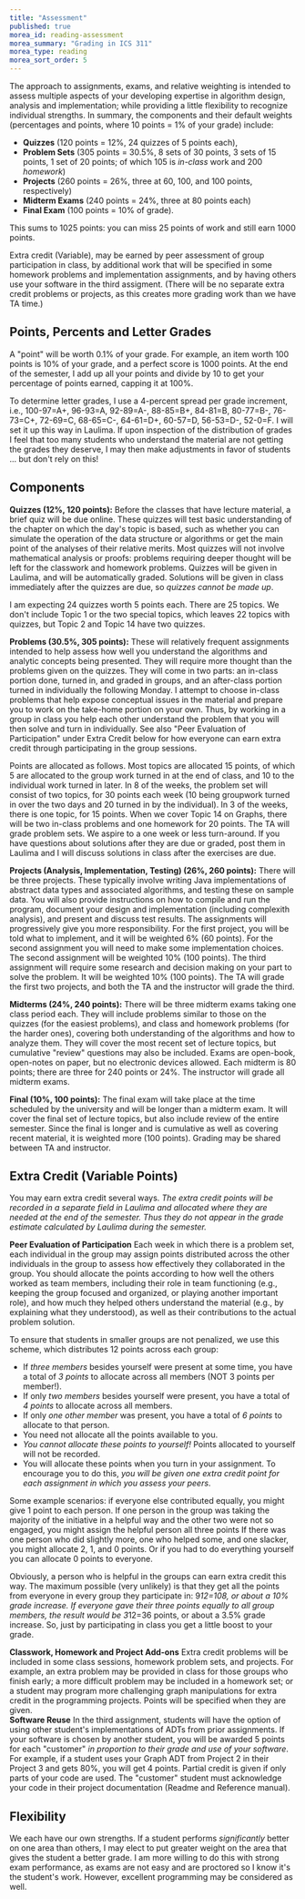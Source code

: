 ```yaml
---
title: "Assessment"
published: true
morea_id: reading-assessment
morea_summary: "Grading in ICS 311"
morea_type: reading
morea_sort_order: 5
---
```


The approach to assignments, exams, and relative weighting is intended to
assess multiple aspects of your developing expertise in algorithm design,
analysis and implementation; while providing a little flexibility to recognize
individual strengths. In summary, the components and their default weights
(percentages and points, where 10 points = 1% of your grade) include:

  * **Quizzes** (120 points = 12%, 24 quizzes of 5 points each),
  * **Problem Sets** (305 points = 30.5%, 8 sets of 30 points, 3 sets of 15 points, 1 set of 20 points; of which 105 is _in-class_ work and 200 _homework_)
  * **Projects** (260 points = 26%, three at 60, 100, and 100 points, respectively)
  * **Midterm Exams** (240 points = 24%, three at 80 points each)
  * **Final Exam** (100 points = 10% of grade). 

This sums to 1025 points: you can miss 25 points of work and still earn 1000
points.

Extra credit (Variable), may be earned by peer assessment of group
participation in class, by additional work that will be specified in some
homework problems and implementation assignments, and by having others use
your software in the third assigment. (There will be no separate extra credit
problems or projects, as this creates more grading work than we have TA time.)

## Points, Percents and Letter Grades

A "point" will be worth 0.1% of your grade. For example, an item worth 100
points is 10% of your grade, and a perfect score is 1000 points. At the end of
the semester, I add up all your points and divide by 10 to get your percentage
of points earned, capping it at 100%.

To determine letter grades, I use a 4-percent spread per grade increment,
i.e., 100-97=A+, 96-93=A, 92-89=A-, 88-85=B+, 84-81=B, 80-77=B-, 76-73=C+,
72-69=C, 68-65=C-, 64-61=D+, 60-57=D, 56-53=D-, 52-0=F. I will set it up this
way in Laulima. If upon inspection of the distribution of grades I feel that
too many students who understand the material are not getting the grades they
deserve, I may then make adjustments in favor of students ... but don't rely
on this!

## Components

**Quizzes (12%, 120 points):**
    Before the classes that have lecture material, a brief quiz will be due online. These quizzes will test basic understanding of the chapter on which the day's topic is based, such as whether you can simulate the operation of the data structure or algorithms or get the main point of the analyses of their relative merits. Most quizzes will not involve mathematical analysis or proofs: problems requiring deeper thought will be left for the classwork and homework problems. Quizzes will be given in Laulima, and will be automatically graded. Solutions will be given in class immediately after the quizzes are due, so _quizzes cannot be made up_.  
  
I am expecting 24 quizzes worth 5 points each. There are 25 topics. We don't
include Topic 1 or the two special topics, which leaves 22 topics with
quizzes, but Topic 2 and Topic 14 have two quizzes.

  
**Problems (30.5%, 305 points):**
    These will relatively frequent assignments intended to help assess how well you understand the algorithms and analytic concepts being presented. They will require more thought than the problems given on the quizzes. They will come in two parts: an in-class portion done, turned in, and graded in groups, and an after-class portion turned in individually the following Monday. I attempt to choose in-class problems that help expose conceptual issues in the material and prepare you to work on the take-home portion on your own. Thus, by working in a group in class you help each other understand the problem that you will then solve and turn in individually. See also "Peer Evaluation of Participation" under Extra Credit below for how everyone can earn extra credit through participating in the group sessions.   
  
Points are allocated as follows. Most topics are allocated 15 points, of which
5 are allocated to the group work turned in at the end of class, and 10 to the
individual work turned in later. In 8 of the weeks, the problem set will
consist of two topics, for 30 points each week (10 being groupwork turned in
over the two days and 20 turned in by the individual). In 3 of the weeks,
there is one topic, for 15 points. When we cover Topic 14 on Graphs, there
will be two in-class problems and one homework for 20 points. The TA will
grade problem sets. We aspire to a one week or less turn-around. If you have
questions about solutions after they are due or graded, post them in Laulima
and I will discuss solutions in class after the exercises are due.

  
**Projects (Analysis, Implementation, Testing) (26%, 260 points):**
    There will be three projects. These typically involve writing Java implementations of abstract data types and associated algorithms, and testing these on sample data. You will also provide instructions on how to compile and run the program, document your design and implementation (including complexith analysis), and present and discuss test results. The assignments will progressively give you more responsibility. For the first project, you will be told what to implement, and it will be weighted 6% (60 points). For the second assignment you will need to make some implementation choices. The second assignment will be weighted 10% (100 points). The third assignment will require some research and decision making on your part to solve the problem. It will be weighted 10% (100 points). The TA will grade the first two projects, and both the TA and the instructor will grade the third.
  
**Midterms (24%, 240 points):**
    There will be three midterm exams taking one class period each. They will include problems similar to those on the quizzes (for the easiest problems), and class and homework problems (for the harder ones), covering both understanding of the algorithms and how to analyze them. They will cover the most recent set of lecture topics, but cumulative "review" questions may also be included. Exams are open-book, open-notes on paper, but no electronic devices allowed. Each midterm is 80 points; there are three for 240 points or 24%. The instructor will grade all midterm exams.
  
**Final (10%, 100 points):**
    The final exam will take place at the time scheduled by the university and will be longer than a midterm exam. It will cover the final set of lecture topics, but also include review of the entire semester. Since the final is longer and is cumulative as well as covering recent material, it is weighted more (100 points). Grading may be shared between TA and instructor.

## Extra Credit (Variable Points)

You may earn extra credit several ways. _The extra credit points will be
recorded in a separate field in Laulima and allocated where they are needed at
the end of the semester. Thus they do not appear in the grade estimate
calculated by Laulima during the semester._

**Peer Evaluation of Participation**
     Each week in which there is a problem set, each individual in the group may assign points distributed across the other individuals in the group to assess how effectively they collaborated in the group. You should allocate the points according to how well the others worked as team members, including their role in team functioning (e.g., keeping the group focused and organized, or playing another important role), and how much they helped others understand the material (e.g., by explaining what they understood), as well as their contributions to the actual problem solution.  
  
To ensure that students in smaller groups are not penalized, we use this
scheme, which distributes 12 points across each group:  

  * If _three members_ besides yourself were present at some time, you have a total of _3 points_ to allocate across all members (NOT 3 points per member!).
  * If only _two members_ besides yourself were present, you have a total of _4 points_ to allocate across all members.
  * If only _one other member_ was present, you have a total of _6 points_ to allocate to that person. 
  * You need not allocate all the points available to you.
  * _You cannot allocate these points to yourself!_ Points allocated to yourself will not be recorded.
  * You will allocate these points when you turn in your assignment. To encourage you to do this, _you will be given one extra credit point for each assignment in which you assess your peers_.
  
Some example scenarios: if everyone else contributed equally, you might give 1
point to each person. If one person in the group was taking the majority of
the initiative in a helpful way and the other two were not so engaged, you
might assign the helpful person all three points If there was one person who
did slightly more, one who helped some, and one slacker, you might allocate 2,
1, and 0 points. Or if you had to do everything yourself you can allocate 0
points to everyone.  
  
Obviously, a person who is helpful in the groups can earn extra credit this
way. The maximum possible (very unlikely) is that they get all the points from
everyone in every group they participate in: 9*12=108, or about a 10% grade
increase. If everyone gave their three points equally to all group members,
the result would be 3*12=36 points, or about a 3.5% grade increase. So, just
by participating in class you get a little boost to your grade.

  
**Classwork, Homework and Project Add-ons**
    Extra credit problems will be included in some class sessions, homework problem sets, and projects. For example, an extra problem may be provided in class for those groups who finish early; a more difficult problem may be included in a homework set; or a student may program more challenging graph manipulations for extra credit in the programming projects. Points will be specified when they are given.      
**Software Reuse**
    In the third assignment, students will have the option of using other student's implementations of ADTs from prior assignments. If your software is chosen by another student, you will be awarded 5 points for each "customer" _in proportion to their grade and use of your software_. For example, if a student uses your Graph ADT from Project 2 in their Project 3 and gets 80%, you will get 4 points. Partial credit is given if only parts of your code are used. The "customer" student must acknowledge your code in their project documentation (Readme and Reference manual).      

## Flexibility

We each have our own strengths. If a student performs _significantly_ better
on one area than others, I may elect to put greater weight on the area that
gives the student a better grade. I am more willing to do this with strong
exam performance, as exams are not easy and are proctored so I know it's the
student's work. However, excellent programming may be considered as well.


